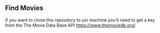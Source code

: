 ## Find Movies

If you want to clone this repository to yor machine you'll need to get a key from the The Movie Data Base API https://www.themoviedb.org/
